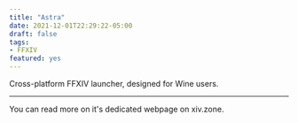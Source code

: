 ```yaml
---
title: "Astra"
date: 2021-12-01T22:29:22-05:00
draft: false
tags:
- FFXIV
featured: yes
---
```


Cross-platform FFXIV launcher, designed for Wine users.

<!--more-->
---

You can read more on it's dedicated webpage on xiv.zone.